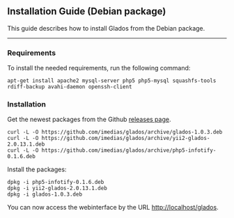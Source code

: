 ## Installation Guide (Debian package)

This guide describes how to install Glados from the Debian package.

-----

### Requirements

To install the needed requirements, run the following command:

    apt-get install apache2 mysql-server php5 php5-mysql squashfs-tools rdiff-backup avahi-daemon openssh-client

### Installation

Get the newest packages from the Github [releases page](https://github.com/imedias/glados/releases).

    curl -L -O https://github.com/imedias/glados/archive/glados-1.0.3.deb
    curl -L -O https://github.com/imedias/glados/archive/yii2-glados-2.0.13.1.deb
    curl -L -O https://github.com/imedias/glados/archive/php5-infotify-0.1.6.deb

Install the packages:

    dpkg -i php5-infotify-0.1.6.deb
    dpkg -i yii2-glados-2.0.13.1.deb
    dpkg -i glados-1.0.3.deb

You can now access the webinterface by the URL [http://localhost/glados](http://localhost/glados).